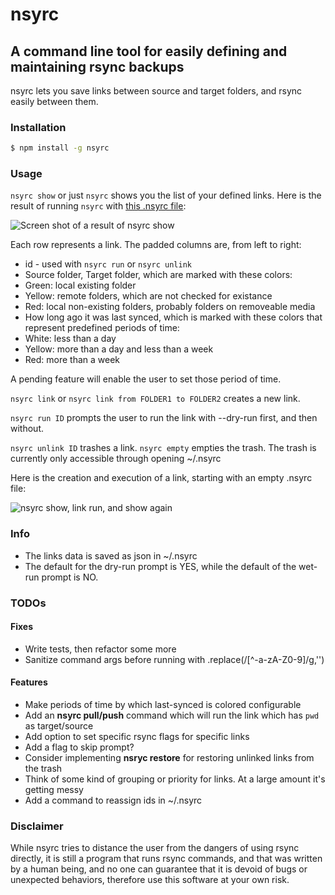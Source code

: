 # nsyrc
## A command line tool for easily defining and maintaining rsync backups
nsyrc lets you save links between source and target folders, and rsync easily between them.

### Installation
```bash
$ npm install -g nsyrc
```

### Usage

`nsyrc show` or just `nsyrc` shows you the list of your defined links.
Here is the result of running `nsyrc` with [this .nsyrc file](https://github.com/danyshaanan/nsyrc/blob/master/doc/dot.nsyrc_example):

![Screen shot of a result of `nsyrc show`](https://raw.github.com/danyshaanan/nsyrc/master/doc/nsyrc_example.png?raw=true)

Each row represents a link. The padded columns are, from left to right:

* id - used with `nsyrc run` or `nsyrc unlink`
* Source folder, Target folder, which are marked with these colors:
 * Green: local existing folder
 * Yellow: remote folders, which are not checked for existance
 * Red: local non-existing folders, probably folders on removeable media
* How long ago it was last synced, which is marked with these colors that represent predefined periods of time:
 * White: less than a day
 * Yellow: more than a day and less than a week
 * Red: more than a week

A pending feature will enable the user to set those period of time.


`nsyrc link` or `nsyrc link from FOLDER1 to FOLDER2` creates a new link.

`nsyrc run ID` prompts the user to run the link with --dry-run first, and then without.

`nsyrc unlink ID` trashes a link. `nsyrc empty` empties the trash. The trash is currently only accessible through opening ~/.nsyrc

Here is the creation and execution of a link, starting with an empty .nsyrc file:

![nsyrc show, link run, and show again](https://raw.github.com/danyshaanan/nsyrc/master/doc/nsyrc_process_example.png?raw=true)


### Info
* The links data is saved as json in ~/.nsyrc
* The default for the dry-run prompt is YES, while the default of the wet-run prompt is NO.


### TODOs

#### Fixes

* Write tests, then refactor some more
* Sanitize command args before running with .replace(/[^\-a-zA-Z0-9]/g,'')

#### Features

* Make periods of time by which last-synced is colored configurable
* Add an **nsyrc pull/push** command which will run the link which has `pwd` as target/source
* Add option to set specific rsync flags for specific links
* Add a flag to skip prompt?
* Consider implementing **nsryc restore** for restoring unlinked links from the trash
* Think of some kind of grouping or priority for links. At a large amount it's getting messy
* Add a command to reassign ids in ~/.nsyrc

### Disclaimer

While nsyrc tries to distance the user from the dangers of using rsync directly, it is still a program that runs rsync commands, and that was written by a human being, and no one can guarantee that it is devoid of bugs or unexpected behaviors, therefore use this software at your own risk.